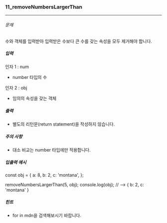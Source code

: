 ### 11_removeNumbersLargerThan

***

###### 문제 

수와 객체를 입력받아 입력받은 수보다 큰 수를 갖는 속성을 모두 제거해야 합니다.

##### 입력

인자 1 : num
- number 타입의 수

인자 2 : obj
- 임의의 속성을 갖는 객체

##### 출력

- 별도의 리턴문(return statement)을 작성하지 않습니다.

##### 주의 사항

- 대소 비교는 number 타입에만 적용합니다.

##### 입출력 예시

const obj = {
  a: 8,
  b: 2,
  c: 'montana',
};

removeNumbersLargerThan(5, obj);
console.log(obj); // --> { b: 2, c: 'montana' }

##### 힌트

- for in mdn을 검색해보시기 바랍니다.